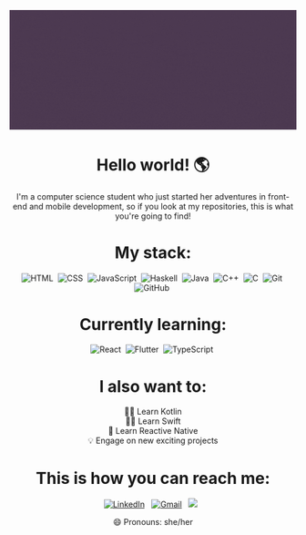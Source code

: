 ![](/pics/header.gif)

<div align="center"> 

# Hello world! 🌎 </br>
I'm a computer science student who just started her adventures in front-end and mobile development, so if you look at my repositories, this is what you're going to find!

# My stack:

![HTML](https://img.shields.io/badge/-HTML-05122A?style=flat&logo=HTML5)&nbsp;
![CSS](https://img.shields.io/badge/-CSS-05122A?style=flat&logo=CSS3&logoColor=1572B6)&nbsp;
![JavaScript](https://img.shields.io/badge/-JavaScript-05122A?style=flat&logo=javascript)&nbsp;
![Haskell](https://img.shields.io/badge/-Haskell-05122A?style=flat&logo=haskell)&nbsp;
![Java](https://img.shields.io/badge/-Java-05122A?style=flat&logo=Java&logoColor=FFA518)&nbsp;
![C++](https://img.shields.io/badge/-C++-05122A?style=flat&logo=C%2B%2B&logoColor=00599C)&nbsp;
![C](https://img.shields.io/badge/-C-05122A?style=flat&logo=C&logoColor=A8B9CC)&nbsp;
![Git](https://img.shields.io/badge/-Git-05122A?style=flat&logo=git)&nbsp;
![GitHub](https://img.shields.io/badge/-GitHub-05122A?style=flat&logo=github)&nbsp;


# Currently learning:

![React](https://img.shields.io/badge/-React-05122A?style=flat&logo=react)&nbsp;
![Flutter](https://img.shields.io/badge/-Flutter-05122A?style=flat&logo=flutter)&nbsp;
![TypeScript](https://img.shields.io/badge/-Typescript-05122A?style=flat&logo=typescript)&nbsp;


# I also want to:
👩‍💻 Learn Kotlin </br>
👩‍💻 Learn Swift </br>
📱 Learn Reactive Native </br>
💡 Engage on new exciting projects </br>

# This is how you can reach me:

<a href="https://www.linkedin.com/in/crisanaoliver/"><img alt="LinkedIn" src="https://img.shields.io/badge/linkedin%20-%230077B5.svg?&style=flat&logo=linkedin&logoColor=white"/></a> &nbsp;
<a href="mailto:ana.lopes2@aluno.ufop.edu.br"><img alt="Gmail" src="https://img.shields.io/badge/Gmail-D14836?style=flat&logo=gmail&logoColor=white" /></a> &nbsp;
<a href="https://www.instagram.com/eucrisana/"><img src="https://img.shields.io/badge/-@eucrisana_-E4405F?style=flat&logo=Instagram&logoColor=white"/></a> &nbsp;

😄 Pronouns: she/her

</div>
